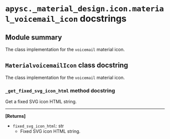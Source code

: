 # `apysc._material_design.icon.material_voicemail_icon` docstrings

## Module summary

The class implementation for the `voicemail` material icon.

## `MaterialvoicemailIcon` class docstring

The class implementation for the `voicemail` material icon.

### `_get_fixed_svg_icon_html` method docstring

Get a fixed SVG icon HTML string.<hr>

**[Returns]**

- `fixed_svg_icon_html`: str
  - Fixed SVG icon HTML string.